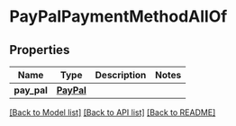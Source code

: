 # PayPalPaymentMethodAllOf

## Properties
Name | Type | Description | Notes
------------ | ------------- | ------------- | -------------
**pay_pal** | [**PayPal**](PayPal.md) |  | 

[[Back to Model list]](../README.md#documentation-for-models) [[Back to API list]](../README.md#documentation-for-api-endpoints) [[Back to README]](../README.md)


